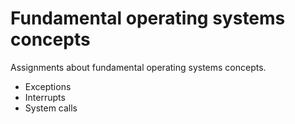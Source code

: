 # Fundamental operating systems concepts

Assignments about fundamental operating systems concepts. 

- Exceptions
- Interrupts
- System calls


